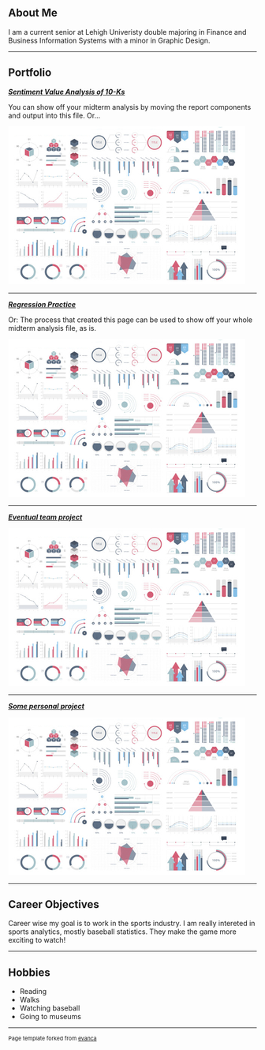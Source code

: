 ## About Me

I am a current senior at Lehigh Univeristy double majoring in Finance and Business Information Systems with a minor in Graphic Design.



---

## Portfolio

<!-- You can link to other websites, PDFs in this repo, and other pages in this repo -->

_**[Sentiment Value Analysis of 10-Ks](midterm_summary)**_

You can show off your midterm analysis by moving the report components and output into this file. Or...

<img src="images/dummy_thumbnail.jpg?raw=true"/>

---

_**[Regression Practice](Regression_practice)**_

Or: The process that created this page can be used to show off your whole midterm analysis file, as is.

<img src="images/dummy_thumbnail.jpg?raw=true"/>

---

_**[Eventual team project](https://jerseyk.github.io/Final-Project_Sunset-website/)**_

<img src="images/dummy_thumbnail.jpg?raw=true"/>

---

_**[Some personal project](/pdf/sample_presentation.pdf)**_

<img src="images/dummy_thumbnail.jpg?raw=true"/>

---

## Career Objectives

Career wise my goal is to work in the sports industry. I am really intereted in sports analytics, mostly baseball statistics. They make the game more exciting to watch!

---

## Hobbies

- Reading
- Walks
- Watching baseball
- Going to museums

---
<p style="font-size:11px">Page template forked from <a href="https://github.com/evanca/quick-portfolio">evanca</a></p>
<!-- Remove above link if you don't want to attibute -->
